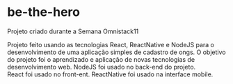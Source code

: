 # be-the-hero
Projeto criado durante a Semana Omnistack11

Projeto feito usando as tecnologias React, ReactNative e NodeJS para o desenvolvimento de uma aplicação simples de cadastro de ongs.
O objetivo do projeto foi o aprendizado e aplicação de novas tecnologias de desenvolvimento web.
NodeJS foi usado no back-end do projeto.<br>
React foi usado no front-ent.
ReactNative foi usado na interface mobile.
